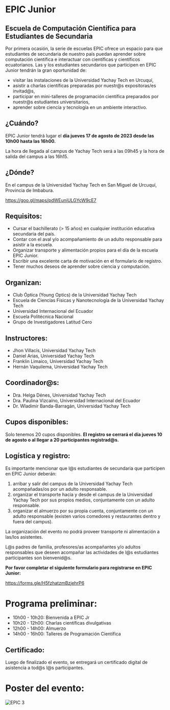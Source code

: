 # EPIC Junior
## Escuela de Computación Científica para Estudiantes de Secundaria

Por primera ocasión, la serie de escuelas EPIC ofrece un espacio para que estudiantes de secundaria de nuestro país puedan aprender sobre computación científica e interactuar con científicas y científicos ecuatorianos. Las y los estudiantes secundarios que participen en EPIC Junior tendrán la gran oportunidad de: 

- visitar las instalaciones de la Universidad Yachay Tech en Urcuquí,
- asistir a charlas científicas preparadas por nuestr@s expositoras/es invitad@s,
- participar en mini-talleres de programación científica preparados por nuestr@s estudiantes universitarios,
- aprender sobre ciencia y tecnología en un ambiente interactivo.

## ¿Cuándo?

EPIC Junior tendrá lugar el **día jueves 17 de agosto de 2023 desde las 10h00 hasta las 16h00.**

La hora de llegada al campus de Yachay Tech será a las 09h45 y la hora de salida del campus a las 16h15.

## ¿Dónde?

En el campus de la Universidad Yachay Tech en San Miguel de Urcuquí, Provincia de Imbabura.

https://goo.gl/maps/pdWEuniULGYcW9cE7

## Requisitos:

- Cursar el bachillerato (> 15 años) en cualquier institución educativa secundaria del país.
- Contar con el aval y/o acompañamiento de un adulto responsable para asistir a la escuela.
- Organizar transporte y alimentación propios para el día de la escuela EPIC Junior.
- Escribir una excelente carta de motivación en el formulario de registro.
- Tener muchos deseos de aprender sobre ciencia y computación.

## Organizan:

- Club Óptica (Young Optics) de la Universidad Yachay Tech
- Escuela de Ciencias Físicas y Nanotecnología de la Universidad Yachay Tech
- Universidad Internacional del Ecuador
- Escuela Politécnica Nacional
- Grupo de Investigadores Latitud Cero

## Instructores:

- Jhon Villacís, Universidad Yachay Tech
- Daniel Arias, Universidad Yachay Tech
- Franklin Limaico, Universidad Yachay Tech
- Hernán Vaquilema, Universidad Yachay Tech

## Coordinador@s:

- Dra. Helga Dénes, Universidad Yachay Tech
- Dra. Paulina Vizcaíno, Universidad Internacional del Ecuador
- Dr. Wladimir Banda-Barragán, Universidad Yachay Tech

## Cupos disponibles:

Solo tenemos 20 cupos disponibles. **El registro se cerrará el día jueves 10 de agosto o al llegar a 20 participantes registrad@s.**

## Logística y registro:

Es importante mencionar que l@s estudiantes de secundaria que participen en EPIC Junior deberán:

1. arribar y salir del campus de la Universidad Yachay Tech acompañadas/os por un adulto responsable.
2. organizar el transporte hacia y desde el campus de la Universidad Yachay Tech por sus propios medios, conjuntamente con un adulto responsable.
3. organizar el almuerzo por su propia cuenta, conjuntamente con un adulto responsable (existen varios comedores y restaurantes dentro y fuera del campus).

La organización del evento no podrá proveer transporte ni alimentación a las/los asistentes.

L@s padres de familia, profesores/as acompañantes y/o adultos responsables que deseen acompañar las actividades de l@s estudiantes participantes son bienvenid@s.

**Por favor completar el siguiente formulario para registrarse en EPIC Junior:**

https://forms.gle/H5fzhatzmBzjehrP6


# Programa preliminar:

- 10h00 - 10h20: Bienvenida a EPIC Jr
- 10h20 - 12h00: Charlas científicas divulgativas
- 12h00 - 14h00: Almuerzo
- 14h00 - 16h00: Talleres de Programación Científica

## Certificado:
Luego de finalizado el evento, se entregará un certificado digital de asistencia a tod@s l@s participantes.

# Poster del evento: 

![EPIC 3](https://github.com/ciencialatitud0/EPIC_3/assets/30240951/6a77d0ce-a847-4da0-91fe-04183c50e099)
